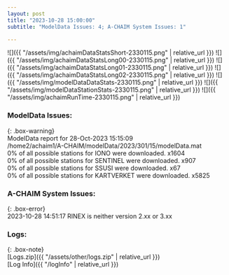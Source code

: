 ```yaml
---
layout: post
title: "2023-10-28 15:00:00"
subtitle: "ModelData Issues: 4; A-CHAIM System Issues: 1"

---
```


![]({{ "/assets/img/achaimDataStatsShort-2330115.png" | relative_url }})
![]({{ "/assets/img/achaimDataStatsLong00-2330115.png" | relative_url }})
![]({{ "/assets/img/achaimDataStatsLong01-2330115.png" | relative_url }})
![]({{ "/assets/img/achaimDataStatsLong02-2330115.png" | relative_url }})
![]({{ "/assets/img/modelDataDataStats-2330115.png" | relative_url }})
![]({{ "/assets/img/modelDataStationStats-2330115.png" | relative_url }})
![]({{ "/assets/img/achaimRunTime-2330115.png" | relative_url }})


### ModelData Issues:  
  
{: .box-warning}  
 ModelData report for 28-Oct-2023 15:15:09   
 /home2/achaim1/A-CHAIM/modelData/2023/301/15/modelData.mat   
 0% of all possible stations for IONO were downloaded. x1604   
 0% of all possible stations for SENTINEL were downloaded. x907   
 0% of all possible stations for SSUSI were downloaded. x67   
 0% of all possible stations for KARTVERKET were downloaded. x5825   
  
### A-CHAIM System Issues:  
  
{: .box-error}  
2023-10-28 14:51:17 RINEX is neither version 2.xx or 3.xx  

### Logs:  
  
{: .box-note}  
[Logs.zip]({{ "/assets/other/logs.zip" | relative_url }})  
[Log Info]({{ "/logInfo" | relative_url }})  
